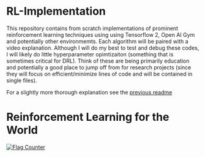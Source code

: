 # RL-Implementation

This repository contains from scratch implementations of prominent reinforcement learning techniques using using Tensorflow 2, Open AI Gym and potentially other environmemts. Each algorithm will be paired with a video explanation. Although I will do my best to test and debug these codes, I will likely do little hyperparameter opimtizaiton (something that is sometimes critical for DRL). Think of these are being primarily education and potentially a good place to jump off from for research projects (since they will focus on efficient/minimize lines of code and will be contained in single files).

For a slightly more thorough explanation see the [previous readme](https://github.com/lockwo/RL-Implementations/blob/master/old_readme.md)


# Reinforcement Learning for the World

<a href="https://info.flagcounter.com/lhWB"><img src="https://s11.flagcounter.com/countxl/lhWB/bg_FFFFFF/txt_000000/border_CCCCCC/columns_3/maxflags_12/viewers_0/labels_0/pageviews_1/flags_0/percent_0/" alt="Flag Counter" border="0"></a>
